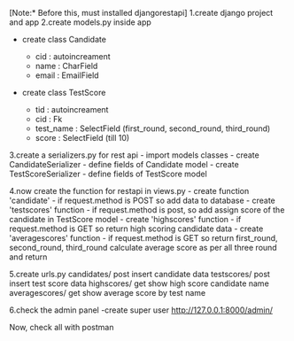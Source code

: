 [Note:* Before this, must installed djangorestapi]
1.create django project and app
2.create models.py inside app
 - create class Candidate
 	- cid : autoincreament
 	- name : CharField
 	- email : EmailField

 - create class TestScore
 	 - tid : autoincreament
 	 - cid : Fk
 	 - test_name : SelectField (first_round, second_round, third_round)
 	 - score : SelectField (till 10)

3.create a serializers.py for rest api
	- import models classes
	- create CandidateSerializer
		- define fields of Candidate model
	- create TestScoreSerializer
		- define fields of TestScore model

4.now create the function for restapi in views.py
	- create function 'candidate'
		- if request.method is POST so add data to database
	- create 'testscores' function
	 	- if request.method is post, so add assign score of the candidate in TestScore model
	- create 'highscores' function
		- if request.method is GET so return high scoring candidate data
	- create 'averagescores' function
		- if request.method is GET so return first_round, second_round, third_round
		calculate average score as per all three round and return

5.create urls.py
	candidates/ post insert candidate data
    testscores/ post insert test score data
    highscores/ get  show high score candidate name
    averagescores/ get show average score by test name
		 

6.check the admin panel
-create super user
http://127.0.0.1:8000/admin/

Now, check all with postman

